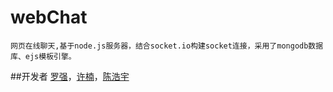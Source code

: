 # webChat
    网页在线聊天,基于node.js服务器，结合socket.io构建socket连接，采用了mongodb数据库、ejs模板引擎。
##开发者
[罗强](https://github.com/AspenLuoQiang)，[许楠](https://github.com/storyNan)，[陈浩宇](https://github.com/wangdaozhishi)
